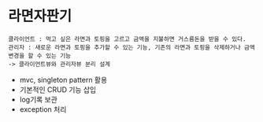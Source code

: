 # 라면자판기 
	클라이언트 : 먹고 싶은 라면과 토핑을 고르고 금액을 지불하면 거스름돈을 받을 수 있다.
	관리자 : 새로운 라면과 토핑을 추가할 수 있는 기능, 기존의 라면과 토핑을 삭제하거나 금액 변경을 할 수 있는 기능
	-> 클라이언트뷰와 관리자뷰 분리 설계 

 - mvc, singleton pattern 활용
 - 기본적인 CRUD 기능 삽입
 - log기록 보관
 - exception 처리
